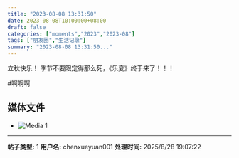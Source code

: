 ```yaml
---
title: "2023-08-08 13:31:50"
date: 2023-08-08T10:00:00+08:00
draft: false
categories: ["moments","2023","2023-08"]
tags: ["朋友圈","生活记录"]
summary: "2023-08-08 13:31:50..."
---
```


立秋快乐！
季节不要限定得那么死，《乐夏》终于来了！！！

#啊啊啊

## 媒体文件

- ![Media 1](/Moments/photos/2023-08-08/202308081331500.jpg)

---

**帖子类型:** 1
**用户名:** chenxueyuan001
**处理时间:** 2025/8/28 19:07:22